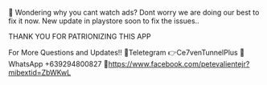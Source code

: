 📌 Wondering why you cant watch ads? Dont worry we are doing our best to fix it now. New update in playstore soon to fix the issues..

THANK YOU FOR PATRIONIZING THIS APP

For More Questions and Updates!!
📌Teletegram 👉Ce7venTunnelPlus
📌WhatsApp +639294800827
📌https://www.facebook.com/petevalientejr?mibextid=ZbWKwL
